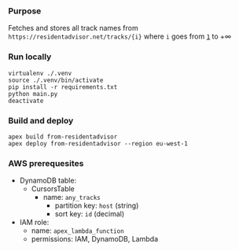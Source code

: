 ### Purpose

Fetches and stores all track names from `https://residentadvisor.net/tracks/{i}` where `i` goes from [`1`](https://residentadvisor.net/tracks/1) to +∞

### Run locally

    virtualenv ./.venv
    source ./.venv/bin/activate
    pip install -r requirements.txt
    python main.py
    deactivate

### Build and deploy

    apex build from-residentadvisor
    apex deploy from-residentadvisor --region eu-west-1

### AWS prerequesites

- DynamoDB table:
   - CursorsTable
     - name: `any_tracks`
        - partition key: `host` (string)
        - sort key: `id` (decimal)
 - IAM role:
    - name: `apex_lambda_function`
    - permissions: IAM, DynamoDB, Lambda
